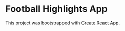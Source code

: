 # Football Highlights App

This project was bootstrapped with [Create React App](https://github.com/facebook/create-react-app).

